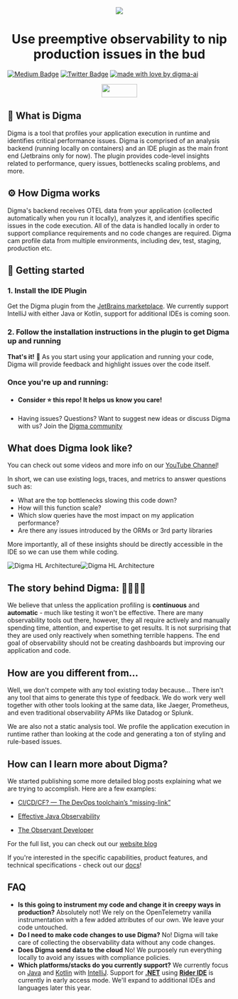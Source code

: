 <p style="text-align: center;">
  <img src="/images/bg.jpg" >
</p>
<h1 style="text-align: center;">
  Use preemptive observability to nip production issues in the bud
</h1>

<!-- Place this tag in your head or just before your close body tag. -->
[![Medium Badge](https://img.shields.io/badge/Blog-black?style=flat&logo=medium&logoColor=white&link=https://medium.com/@roni-dover)](https://medium.com/@roni-dover)
[![Twitter Badge](https://badgen.net/badge/icon/twitter?icon=twitter&label)](https://twitter.com/doppleware)
[![made with love by digma-ai](https://img.shields.io/badge/made%20with%20%E2%99%A5%20by-digma-ff1414.svg?style=flat-square)](https://github.com/digma-ai)

<p style="text-align: center;">
  <a href="https://join.slack.com/t/continuous-feedback/shared_invite/zt-1hk5rbjow-yXOIxyyYOLSXpCZ4RXstgA" target="_blank">
    <img src="https://img.shields.io/badge/Slack-4A154B?logo=slack&color=black&logoColor=white&style=for-the-badge alt="Join our Slack!" width="80" height="30">
  </a> 
</p>

## :raised_eyebrow:	What is Digma

Digma is a tool that profiles your application execution in runtime and identifies critical performance issues. Digma is comprised of an analysis backend (running locally on containers) and an IDE plugin as the main front end (Jetbrains only for now). The plugin provides code-level insights related to performance, query issues, bottlenecks scaling problems, and more. 

## :gear: How Digma works

Digma's backend receives OTEL data from your application (collected automatically when you run it locally), analyzes it, and identifies specific issues in the code execution. All of the data is handled locally in order to support compliance requirements and no code changes are required. Digma cam profile data from multiple environments, including dev, test, staging, production etc.

## 🚀 Getting started

### 1. Install the IDE Plugin
Get the Digma plugin from the [JetBrains marketplace](https://plugins.jetbrains.com/plugin/19470-digma-continuous-feedback). We currently support IntelliJ with either Java or Kotlin, support for additional IDEs is coming soon.

### 2. Follow the installation instructions in the plugin to get Digma up and running

**That's it!**  :tada:  As you start using your application and running your code, Digma will provide feedback and highlight issues over the code itself.

### Once you're up and running:
* #### Consider :star: this repo! It helps us know you care!
* Having issues? Questions? Want to suggest new ideas or discuss Digma with us? Join the [Digma community](https://continuous-feedback.slack.com/join/shared_invite/zt-2ebkq5qxs-Hpep2BFMfpxYTE9xq45w8A#/shared-invite/email)

## What does Digma look like?

You can check out some videos and more info on our [YouTube Channel](https://www.youtube.com/@digma1769/videos)! 

In short, we can use existing logs, traces, and metrics to answer questions such as:

* What are the top bottlenecks slowing this code down?
* How will this function scale?
* Which slow queries have the most impact on my application performance?
* Are there any issues introduced by the ORMs or 3rd party libraries

More importantly, all of these insights should be directly accessible in the IDE so we can use them while coding. 

![Digma HL Architecture](/images/architecture_light.png#gh-light-mode-only)![Digma HL Architecture](/images/architecture_dark.png#gh-dark-mode-only)

## The story behind Digma: :man_technologist::woman_technologist:

We believe that unless the application profiling is **continuous** and **automatic** - much like testing it won't be effective. There are many observability tools out there, however, they all require actively and manually spending time, attention, and expertise to get results. It is not surprising that they are used only reactively when something terrible happens. The end goal of observability should not be creating dashboards but improving our application and code. 

## How are you different from...

Well, we don't compete with any tool existing today because... There isn't any tool that aims to generate this type of feedback. We do work very well together with other tools looking at the same data, like Jaeger, Prometheus, and even traditional observability APMs like Datadog or Splunk. 

We are also not a static analysis tool. We profile the application execution in runtime rather than looking at the code and generating a ton of styling and rule-based issues.


## How can I learn more about Digma?

We started publishing some more detailed blog posts explaining what we are trying to accomplish. Here are a few examples:

- [CI/CD/CF? — The DevOps toolchain’s “missing-link”](https://digma.ai/blog/ci-cd-cf-the-devops-toolchains-missing-link-continuous-feedback/)

- [Effective Java Observability](https://digma.ai/blog/coding-with-java-observability/)

- [The Observant Developer](https://digma.ai/blog/the-observant-developer-part-1/)

For the full list, you can check out our [website blog](https://digma.ai/blog/)

If you're interested in the specific capabilities, product features, and technical specifications - check out our [docs](https://docs.digma.ai/)!

## FAQ

* **Is this going to instrument my code and change it in creepy ways in production?** Absolutely not! We rely on the OpenTelemetry vanilla instrumentation with a few added attributes of our own. We leave your code untouched.
* **Do I need to make code changes to use Digma?** No! Digma will take care of collecting the observability data without any code changes.
* **Does Digma send data to the cloud** No! We purposely run everything locally to avoid any issues with compliance policies.
* **Which platforms/stacks do you currently support?** We currently focus on [Java](https://www.java.com/en/) and [Kotlin](https://kotlinlang.org/) with [IntelliJ](https://www.jetbrains.com/idea/). Support for [**.NET**](https://dotnet.microsoft.com/en-us/) using [**Rider IDE**](https://www.jetbrains.com/rider/) is currently in early access mode. We'll expand to additional IDEs and languages later this year. 

